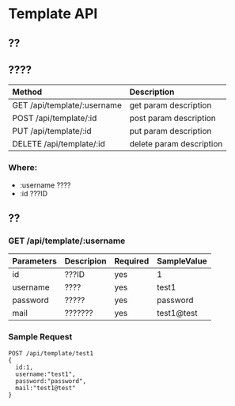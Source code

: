 # Template API

## ??

## ????

| Method | Description |
|:--|:--|
| GET /api/template/:username | get param description |
| POST /api/template/:id | post param description |
| PUT /api/template/:id | put param description |
| DELETE /api/template/:id | delete param description |

### Where:

* :username ????
* :id ???ID

## ??

### GET /api/template/:username

| Parameters | Descripion | Required | SampleValue |
|:--|:--|:--|:--|
| id | ???ID | yes | 1 |
| username | ???? | yes | test1 |
| password | ????? | yes | password |
| mail | ??????? | yes | test1@test |

### Sample Request

```
POST /api/template/test1  
{  
  id:1,  
  username:"test1",  
  password:"password",  
  mail:"test1@test"  
}  
```
